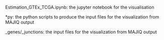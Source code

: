Estimation_GTEx_TCGA.ipynb: the jupyter notebook for the visualisation

*py: the python scripts to produce the input files for the visualization from MAJIQ output

_genes/_junctions: the input files for the visualization from MAJIQ output
